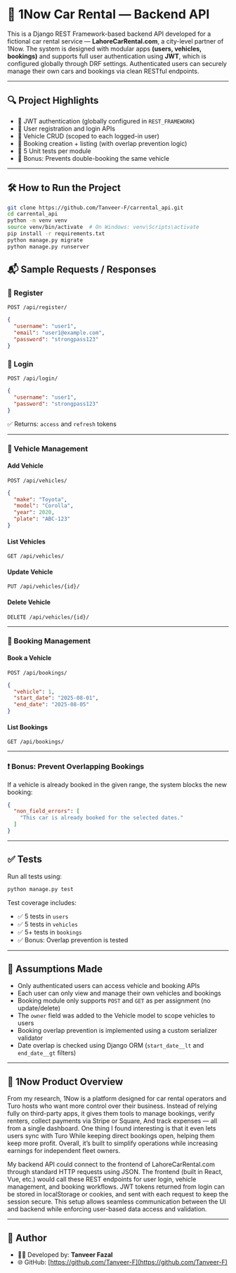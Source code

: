 # 🚗 1Now Car Rental — Backend API

This is a Django REST Framework-based backend API developed for a fictional car rental service — **LahoreCarRental.com**, a city-level partner of 1Now.
The system is designed with modular apps **(users, vehicles, bookings)** and supports full user authentication using **JWT**, 
which is configured globally through DRF settings. Authenticated users can securely manage their own cars and bookings via clean RESTful endpoints.

---

## 🔍 Project Highlights

- 🔐 JWT authentication (globally configured in `REST_FRAMEWORK`)
- 👤 User registration and login APIs
- 🚗 Vehicle CRUD (scoped to each logged-in user)
- 📅 Booking creation + listing (with overlap prevention logic)
- 🧪 5 Unit tests per module
- 🔁 Bonus: Prevents double-booking the same vehicle


---

## 🛠 How to Run the Project

```bash
git clone https://github.com/Tanveer-F/carrental_api.git
cd carrental_api
python -m venv venv
source venv/bin/activate  # On Windows: venv\Scripts\activate
pip install -r requirements.txt
python manage.py migrate
python manage.py runserver
````

## 📬 Sample Requests / Responses

### 🔐 Register

`POST /api/register/`

```json
{
  "username": "user1",
  "email": "user1@example.com",
  "password": "strongpass123"
}
```

### 🔐 Login

`POST /api/login/`

```json
{
  "username": "user1",
  "password": "strongpass123"
}
```

✅ Returns: `access` and `refresh` tokens

---

### 🚗 Vehicle Management

#### Add Vehicle

`POST /api/vehicles/`

```json
{
  "make": "Toyota",
  "model": "Corolla",
  "year": 2020,
  "plate": "ABC-123"
}
```

#### List Vehicles

`GET /api/vehicles/`

#### Update Vehicle

`PUT /api/vehicles/{id}/`

#### Delete Vehicle

`DELETE /api/vehicles/{id}/`

---

### 📅 Booking Management

#### Book a Vehicle

`POST /api/bookings/`

```json
{
  "vehicle": 1,
  "start_date": "2025-08-01",
  "end_date": "2025-08-05"
}
```

#### List Bookings

`GET /api/bookings/`

---

### ❗ Bonus: Prevent Overlapping Bookings

If a vehicle is already booked in the given range, the system blocks the new booking:

```json
{
  "non_field_errors": [
    "This car is already booked for the selected dates."
  ]
}
```

---

## ✅ Tests

Run all tests using:

```bash
python manage.py test
```

Test coverage includes:

* ✅ 5 tests in `users`
* ✅ 5 tests in `vehicles`
* ✅ 5+ tests in `bookings`
* ✅ Bonus: Overlap prevention is tested

---

## 🧠 Assumptions Made

- Only authenticated users can access vehicle and booking APIs
- Each user can only view and manage their own vehicles and bookings
- Booking module only supports `POST` and `GET` as per assignment (no update/delete)
- The `owner` field was added to the Vehicle model to scope vehicles to users
- Booking overlap prevention is implemented using a custom serializer validator
- Date overlap is checked using Django ORM (`start_date__lt` and `end_date__gt` filters)

---

## 🧾 1Now Product Overview

From my research, 1Now is a platform designed for car rental operators and Turo hosts who want more control over their business. 
Instead of relying fully on third-party apps, it gives them tools to manage bookings, verify renters, collect payments via Stripe or Square, 
And track expenses — all from a single dashboard. One thing I found interesting is that it even lets users sync with Turo 
While keeping direct bookings open, helping them keep more profit. 
Overall, it’s built to simplify operations while increasing earnings for independent fleet owners.

My backend API could connect to the frontend of LahoreCarRental.com through standard HTTP requests using JSON. The frontend (built in React, Vue, etc.) would call these REST endpoints for user login, vehicle management, and booking workflows. JWT tokens returned from login can be stored in localStorage or cookies, and sent with each request to keep the session secure. This setup allows seamless communication between the UI and backend while enforcing user-based data access and validation.



---

## 🔗 Author

* 👨‍💻 Developed by: **Tanveer Fazal**
* 🌐 GitHub: [https://github.com/Tanveer-F](https://github.com/Tanveer-F)
